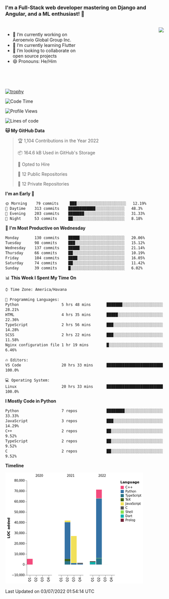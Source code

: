 ### I'm a Full-Stack web developer mastering on Django and Angular, and a ML enthusiast!  👋

<br/>

<img align="right" height="250"  src="https://media1.giphy.com/media/qgQUggAC3Pfv687qPC/giphy.gif?cid=ecf05e470ttfxgsj072btembitu1zn4ti3t3cdyg4jo5b3by&rid=giphy.gif&ct=g" />

 <div style="width:50%">
    <ul>
      <li>🔭 I’m currently working on Aeroenvio Global Group Inc.</li>
      <li>🌱 I’m currently learning Flutter</li>
      <li>👯 I’m looking to collaborate on open source projects</li>
      <li>😄 Pronouns: He/Him</li>
<!--       <li>⚡ Fun fact: I started my first professional project for a company as web dev without knowing any JS </li> -->
    </ul>
  </div>
  
<br/><br/><br/>

[![trophy](https://github-profile-trophy.vercel.app/?username=dfg-98&row=3&column=3&theme=monokai)](https://github.com/ryo-ma/github-profile-trophy)


<!--START_SECTION:waka-->
![Code Time](http://img.shields.io/badge/Code%20Time-300%20hrs%201%20min-blue)

![Profile Views](http://img.shields.io/badge/Profile%20Views-0-blue)

![Lines of code](https://img.shields.io/badge/From%20Hello%20World%20I%27ve%20Written-150%20Thousand%20lines%20of%20code-blue)

**🐱 My GitHub Data** 

> 🏆 1,104 Contributions in the Year 2022
 > 
> 📦 164.6 kB Used in GitHub's Storage 
 > 
> 💼 Opted to Hire
 > 
> 📜 12 Public Repositories 
 > 
> 🔑 12 Private Repositories  
 > 
**I'm an Early 🐤** 

```text
🌞 Morning    79 commits     ███░░░░░░░░░░░░░░░░░░░░░░   12.19% 
🌆 Daytime    313 commits    ████████████░░░░░░░░░░░░░   48.3% 
🌃 Evening    203 commits    ███████░░░░░░░░░░░░░░░░░░   31.33% 
🌙 Night      53 commits     ██░░░░░░░░░░░░░░░░░░░░░░░   8.18%

```
📅 **I'm Most Productive on Wednesday** 

```text
Monday       130 commits    █████░░░░░░░░░░░░░░░░░░░░   20.06% 
Tuesday      98 commits     ███░░░░░░░░░░░░░░░░░░░░░░   15.12% 
Wednesday    137 commits    █████░░░░░░░░░░░░░░░░░░░░   21.14% 
Thursday     66 commits     ██░░░░░░░░░░░░░░░░░░░░░░░   10.19% 
Friday       104 commits    ████░░░░░░░░░░░░░░░░░░░░░   16.05% 
Saturday     74 commits     ██░░░░░░░░░░░░░░░░░░░░░░░   11.42% 
Sunday       39 commits     █░░░░░░░░░░░░░░░░░░░░░░░░   6.02%

```


📊 **This Week I Spent My Time On** 

```text
⌚︎ Time Zone: America/Havana

💬 Programming Languages: 
Python                   5 hrs 48 mins       ███████░░░░░░░░░░░░░░░░░░   28.21% 
HTML                     4 hrs 35 mins       █████░░░░░░░░░░░░░░░░░░░░   22.36% 
TypeScript               2 hrs 56 mins       ███░░░░░░░░░░░░░░░░░░░░░░   14.28% 
SCSS                     2 hrs 22 mins       ███░░░░░░░░░░░░░░░░░░░░░░   11.58% 
Nginx configuration file 1 hr 19 mins        █░░░░░░░░░░░░░░░░░░░░░░░░   6.46%

🔥 Editors: 
VS Code                  20 hrs 33 mins      █████████████████████████   100.0%

💻 Operating System: 
Linux                    20 hrs 33 mins      █████████████████████████   100.0%

```

**I Mostly Code in Python** 

```text
Python                   7 repos             ████████░░░░░░░░░░░░░░░░░   33.33% 
JavaScript               3 repos             ███░░░░░░░░░░░░░░░░░░░░░░   14.29% 
C++                      2 repos             ██░░░░░░░░░░░░░░░░░░░░░░░   9.52% 
TypeScript               2 repos             ██░░░░░░░░░░░░░░░░░░░░░░░   9.52% 
C                        2 repos             ██░░░░░░░░░░░░░░░░░░░░░░░   9.52%

```


**Timeline**

![Chart not found](https://raw.githubusercontent.com/dfg-98/dfg-98/main/charts/bar_graph.png) 


 Last Updated on 03/07/2022 01:54:14 UTC
<!--END_SECTION:waka-->
